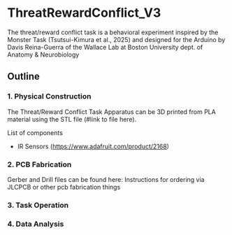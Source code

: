 # ThreatRewardConflict_V3
The threat/reward conflict task is a behavioral experiment inspired by the Monster Task (Tsutsui-Kimura et al., 2025) and designed for the Arduino by Davis Reina-Guerra of the Wallace Lab at Boston University dept. of Anatomy &amp; Neurobiology 

## Outline
### 1. Physical Construction

The Threat/Reward Conflict Task Apparatus can be 3D printed from PLA material using the STL file (#link to file here). 

List of components
- IR Sensors (https://www.adafruit.com/product/2168)

### 2. PCB Fabrication

Gerber and Drill files can be found here: 
Instructions for ordering via JLCPCB or other pcb fabrication things

### 3. Task Operation
### 4. Data Analysis
